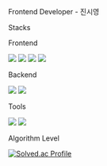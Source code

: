 Frontend Developer - 진시영

Stacks

Frontend

<img src="https://img.shields.io/badge/React-61DAFB?style=flat-square&logo=React&logoColor=white"/><!-- react -->
<img src="https://img.shields.io/badge/JavaScript-F7DF1E?style=flat-square&logo=JavaScript&logoColor=white"/><!-- javascript -->
<img src="https://img.shields.io/badge/HTML-E34F26?style=flat-square&logo=HTML&logoColor=white"/><!-- html -->
<img src="https://img.shields.io/badge/CSS-1572B6?style=flat-square&logo=CSS&logoColor=white"/><!-- css -->

Backend

<img src="https://img.shields.io/badge/Django-092E20?style=flat-square&logo=Django&logoColor=white"/><!-- django -->
<img src="https://img.shields.io/badge/Python-3766AB?style=flat-square&logo=Python&logoColor=white"/><!-- python -->

Tools

<img src="https://img.shields.io/badge/VisualStudioCode-007ACC?style=flat-square&logo=VisualStudioCode&logoColor=white"/><!-- visualstudiocode -->
<img src="https://img.shields.io/badge/GitHub-181717?style=flat-square&logo=GitHub&logoColor=white"/><!-- github -->

Algorithm Level

[![Solved.ac Profile](http://mazassumnida.wtf/api/v2/generate_badge?boj=jsee53)](https://solved.ac/jsee53/)
